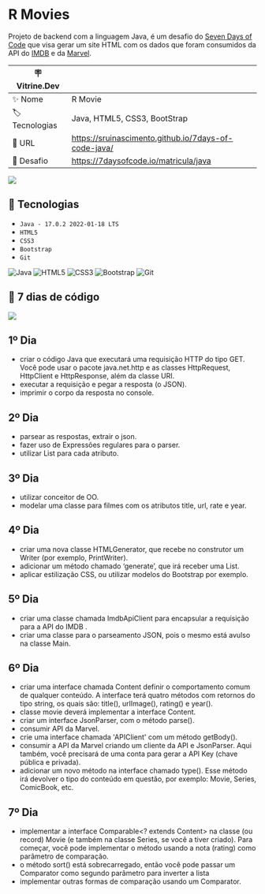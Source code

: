 

# R Movies

Projeto de backend com a linguagem Java, é um desafio do <a href="https://7daysofcode.io/matricula/java">Seven Days of Code</a> que visa gerar um site HTML com os dados que foram consumidos da API do <a href="https://imdb-api.com/">IMDB</a> e da <a href="https://developer.marvel.com/"> Marvel</a>.

| 🪧 Vitrine.Dev |     |
| -------------  | --- |
| ✨ Nome        | R Movie
| 🏷️ Tecnologias | Java, HTML5, CSS3, BootStrap
| 🚀 URL         | https://sruinascimento.github.io/7days-of-code-java/
| 🤿 Desafio | https://7daysofcode.io/matricula/java

![](https://user-images.githubusercontent.com/57668890/194978056-89a48ec6-6ec3-4a02-b409-04c52f3c0182.png#vitrinedev)


## 🔨 Tecnologias

- ``Java - 17.0.2 2022-01-18 LTS``
- ``HTML5``
- ``CSS3``
- ``Bootstrap``
- ``Git``


 ![Java](https://img.shields.io/badge/java-%23ED8B00.svg?style=for-the-badge&logo=java&logoColor=white)
 ![HTML5](https://img.shields.io/badge/html5-%23E34F26.svg?style=for-the-badge&logo=html5&logoColor=white)
 ![CSS3](https://img.shields.io/badge/css3-%231572B6.svg?style=for-the-badge&logo=css3&logoColor=white)
 ![Bootstrap](https://img.shields.io/badge/bootstrap-%23563D7C.svg?style=for-the-badge&logo=bootstrap&logoColor=white)
 ![Git](https://img.shields.io/badge/git-%23F05033.svg?style=for-the-badge&logo=git&logoColor=white)

## 🤿 7 dias de código 
<img src="https://camo.githubusercontent.com/459f141bd5e24c179a0e2dd49691e290ed5c5d4b4cb97767daee7cfaf6e31121/687474703a2f2f696d672e736869656c64732e696f2f7374617469632f76313f6c6162656c3d535441545553266d6573736167653d434f4e434c5549444f26636f6c6f723d475245454e267374796c653d666f722d7468652d6261646765">


## 1º Dia
  - criar o código Java que executará uma requisição HTTP do tipo GET. Você pode usar o pacote java.net.http e as classes HttpRequest, HttpClient e HttpResponse, além da classe URI.
  - executar a requisição e pegar a resposta (o JSON).
  - imprimir o corpo da resposta no console.
  
  
## 2º Dia
  - parsear as respostas, extrair o json.
  - fazer uso de Expressões regulares para o parser.
  - utilizar List<String> para cada atributo.
  

## 3º Dia
  - utilizar conceitor de OO.
  - modelar uma classe para filmes com os atributos title, url, rate e year. 
  
  
## 4º Dia
  - criar uma nova classe HTMLGenerator, que recebe no construtor um Writer (por exemplo, PrintWriter).
  - adicionar um método chamado ‘generate’, que irá receber uma List<Movie>.
  - aplicar estilização CSS, ou utilizar modelos do Bootstrap por exemplo.
  
  
 ## 5º Dia
   - criar uma classe chamada ImdbApiClient para encapsular a requisição para a API do IMDB .
   - criar uma classe para o parseamento JSON, pois o mesmo está avulso na classe Main.


## 6º Dia
   - criar uma interface chamada Content definir o comportamento comum de qualquer conteúdo. A interface terá quatro métodos com retornos do tipo string, os quais são: title(), urlImage(), rating() e year().
   - classe movie deverá implementar a interface Content.
   - criar um interface JsonParser, com o método parse(). 
   - consumir API da Marvel.
   - crie uma interface chamada 'APIClient' com um método getBody().
   - consumir a API da Marvel criando um cliente da API e JsonParser. Aqui também, você precisará de uma conta para gerar a API Key (chave pública e privada).
   - adicionar um novo método na interface chamado type(). Esse método irá devolver o tipo do conteúdo em questão, por exemplo: Movie, Series, ComicBook, etc.


## 7º Dia
   - implementar a interface Comparable<? extends Content> na classe (ou record) Movie (e também na classe Series, se você a tiver criado). Para começar, você pode implementar o método usando a nota (rating) como parâmetro de comparação.
  - o método sort() está sobrecarregado, então você pode passar um Comparator como segundo parâmetro para inverter a lista
  - implementar outras formas de comparação usando um Comparator.
  
  

